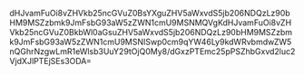 dHJvamFuOi8vZHVkb25ncGVuZ0BsYXguZHV5aWxvdS5jb206NDQzLz90bHM9MSZzbmk9JmFsbG93aW5zZWN1cmU9MSNMQVgKdHJvamFuOi8vZHVkb25ncGVuZ0BkbWl0aGsuZHV5aWxvdS5jb206NDQzLz90bHM9MSZzbmk9JmFsbG93aW5zZWN1cmU9MSNISwp0cm9qYW46Ly9kdWRvbmdwZW5nQGhrNzgwLmR1eWlsb3UuY29tOjQ0My8/dGxzPTEmc25pPSZhbGxvd2luc2VjdXJlPTEjSEs3ODA=
